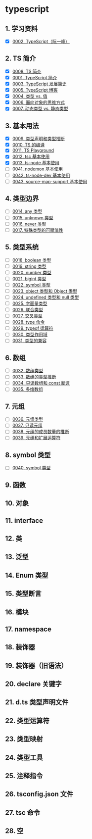 # typescript


## 1. 学习资料

- [x] [0002. TypeScript（阮一峰）](https://tnotesjs.github.io/TNotes.typescript/notes/0002.%20TypeScript%EF%BC%88%E9%98%AE%E4%B8%80%E5%B3%B0%EF%BC%89/README)

## 2. TS 简介

- [x] [0008. TS 简介](https://tnotesjs.github.io/TNotes.typescript/notes/0008.%20TS%20%E7%AE%80%E4%BB%8B/README)
- [x] [0001. TypeScript 简介](https://tnotesjs.github.io/TNotes.typescript/notes/0001.%20TypeScript%20%E7%AE%80%E4%BB%8B/README)
- [x] [0003. TypeScript 发展简史](https://tnotesjs.github.io/TNotes.typescript/notes/0003.%20TypeScript%20%E5%8F%91%E5%B1%95%E7%AE%80%E5%8F%B2/README)
- [x] [0005. TypeScript 博客](https://tnotesjs.github.io/TNotes.typescript/notes/0005.%20TypeScript%20%E5%8D%9A%E5%AE%A2/README)
- [x] [0004. 类型 vs. 值](https://tnotesjs.github.io/TNotes.typescript/notes/0004.%20%E7%B1%BB%E5%9E%8B%20vs.%20%E5%80%BC/README)
- [x] [0006. 面向对象的思维方式](https://tnotesjs.github.io/TNotes.typescript/notes/0006.%20%E9%9D%A2%E5%90%91%E5%AF%B9%E8%B1%A1%E7%9A%84%E6%80%9D%E7%BB%B4%E6%96%B9%E5%BC%8F/README)
- [x] [0007. 动态类型 vs. 静态类型](https://tnotesjs.github.io/TNotes.typescript/notes/0007.%20%E5%8A%A8%E6%80%81%E7%B1%BB%E5%9E%8B%20vs.%20%E9%9D%99%E6%80%81%E7%B1%BB%E5%9E%8B/README)

## 3. 基本用法

- [x] [0009. 类型声明和类型推断](https://tnotesjs.github.io/TNotes.typescript/notes/0009.%20%E7%B1%BB%E5%9E%8B%E5%A3%B0%E6%98%8E%E5%92%8C%E7%B1%BB%E5%9E%8B%E6%8E%A8%E6%96%AD/README)
- [x] [0010. TS 的编译](https://tnotesjs.github.io/TNotes.typescript/notes/0010.%20TS%20%E7%9A%84%E7%BC%96%E8%AF%91/README)
- [x] [0011. TS Playground](https://tnotesjs.github.io/TNotes.typescript/notes/0011.%20TS%20Playground/README)
- [x] [0012. tsc 基本使用](https://tnotesjs.github.io/TNotes.typescript/notes/0012.%20tsc%20%E5%9F%BA%E6%9C%AC%E4%BD%BF%E7%94%A8/README)
- [x] [0013. ts-node 基本使用](https://tnotesjs.github.io/TNotes.typescript/notes/0013.%20ts-node%20%E5%9F%BA%E6%9C%AC%E4%BD%BF%E7%94%A8/README)
- [ ] [0041. nodemon 基本使用](https://tnotesjs.github.io/TNotes.typescript/notes/0041.%20nodemon%20%E5%9F%BA%E6%9C%AC%E4%BD%BF%E7%94%A8/README)
- [ ] [0042. ts-node-dev 基本使用](https://tnotesjs.github.io/TNotes.typescript/notes/0042.%20ts-node-dev%20%E5%9F%BA%E6%9C%AC%E4%BD%BF%E7%94%A8/README)
- [ ] [0043. source-map-support 基本使用](https://tnotesjs.github.io/TNotes.typescript/notes/0043.%20source-map-support%20%E5%9F%BA%E6%9C%AC%E4%BD%BF%E7%94%A8/README)

## 4. 类型边界

- [ ] [0014. any 类型](https://tnotesjs.github.io/TNotes.typescript/notes/0014.%20any%20%E7%B1%BB%E5%9E%8B/README)
- [ ] [0015. unknown 类型](https://tnotesjs.github.io/TNotes.typescript/notes/0015.%20unknown%20%E7%B1%BB%E5%9E%8B/README)
- [ ] [0016. never 类型](https://tnotesjs.github.io/TNotes.typescript/notes/0016.%20never%20%E7%B1%BB%E5%9E%8B/README)
- [ ] [0017. 特殊类型的可赋值性](https://tnotesjs.github.io/TNotes.typescript/notes/0017.%20%E7%89%B9%E6%AE%8A%E7%B1%BB%E5%9E%8B%E7%9A%84%E5%8F%AF%E8%B5%8B%E5%80%BC%E6%80%A7/README)

## 5. 类型系统

- [ ] [0018. boolean 类型](https://tnotesjs.github.io/TNotes.typescript/notes/0018.%20boolean%20%E7%B1%BB%E5%9E%8B/README)
- [ ] [0019. string 类型](https://tnotesjs.github.io/TNotes.typescript/notes/0019.%20string%20%E7%B1%BB%E5%9E%8B/README)
- [ ] [0020. number 类型](https://tnotesjs.github.io/TNotes.typescript/notes/0020.%20number%20%E7%B1%BB%E5%9E%8B/README)
- [ ] [0021. bigint 类型](https://tnotesjs.github.io/TNotes.typescript/notes/0021.%20bigint%20%E7%B1%BB%E5%9E%8B/README)
- [ ] [0022. symbol 类型](https://tnotesjs.github.io/TNotes.typescript/notes/0022.%20symbol%20%E7%B1%BB%E5%9E%8B/README)
- [ ] [0023. object 类型和 Object 类型](https://tnotesjs.github.io/TNotes.typescript/notes/0023.%20object%20%E7%B1%BB%E5%9E%8B%E5%92%8C%20Object%20%E7%B1%BB%E5%9E%8B/README)
- [ ] [0024. undefined 类型和 null 类型](https://tnotesjs.github.io/TNotes.typescript/notes/0024.%20undefined%20%E7%B1%BB%E5%9E%8B%E5%92%8C%20null%20%E7%B1%BB%E5%9E%8B/README)
- [ ] [0025. 字面量类型](https://tnotesjs.github.io/TNotes.typescript/notes/0025.%20%E5%AD%97%E9%9D%A2%E9%87%8F%E7%B1%BB%E5%9E%8B/README)
- [ ] [0026. 联合类型](https://tnotesjs.github.io/TNotes.typescript/notes/0026.%20%E8%81%94%E5%90%88%E7%B1%BB%E5%9E%8B/README)
- [ ] [0027. 交叉类型](https://tnotesjs.github.io/TNotes.typescript/notes/0027.%20%E4%BA%A4%E5%8F%89%E7%B1%BB%E5%9E%8B/README)
- [ ] [0028. type 命令](https://tnotesjs.github.io/TNotes.typescript/notes/0028.%20type%20%E5%91%BD%E4%BB%A4/README)
- [ ] [0029. typeof 运算符](https://tnotesjs.github.io/TNotes.typescript/notes/0029.%20typeof%20%E8%BF%90%E7%AE%97%E7%AC%A6/README)
- [ ] [0030. 类型作用域](https://tnotesjs.github.io/TNotes.typescript/notes/0030.%20%E7%B1%BB%E5%9E%8B%E4%BD%9C%E7%94%A8%E5%9F%9F/README)
- [ ] [0031. 类型的兼容](https://tnotesjs.github.io/TNotes.typescript/notes/0031.%20%E7%B1%BB%E5%9E%8B%E7%9A%84%E5%85%BC%E5%AE%B9/README)

## 6. 数组

- [ ] [0032. 数组类型](https://tnotesjs.github.io/TNotes.typescript/notes/0032.%20%E6%95%B0%E7%BB%84%E7%B1%BB%E5%9E%8B/README)
- [ ] [0033. 数组的类型推断](https://tnotesjs.github.io/TNotes.typescript/notes/0033.%20%E6%95%B0%E7%BB%84%E7%9A%84%E7%B1%BB%E5%9E%8B%E6%8E%A8%E6%96%AD/README)
- [ ] [0034. 只读数组和 const 断言](https://tnotesjs.github.io/TNotes.typescript/notes/0034.%20%E5%8F%AA%E8%AF%BB%E6%95%B0%E7%BB%84%E5%92%8C%20const%20%E6%96%AD%E8%A8%80/README)
- [ ] [0035. 多维数组](https://tnotesjs.github.io/TNotes.typescript/notes/0035.%20%E5%A4%9A%E7%BB%B4%E6%95%B0%E7%BB%84/README)

## 7. 元组

- [ ] [0036. 元组类型](https://tnotesjs.github.io/TNotes.typescript/notes/0036.%20%E5%85%83%E7%BB%84%E7%B1%BB%E5%9E%8B/README)
- [ ] [0037. 只读元组](https://tnotesjs.github.io/TNotes.typescript/notes/0037.%20%E5%8F%AA%E8%AF%BB%E5%85%83%E7%BB%84/README)
- [ ] [0038. 元组的成员数量的推断](https://tnotesjs.github.io/TNotes.typescript/notes/0038.%20%E5%85%83%E7%BB%84%E7%9A%84%E6%88%90%E5%91%98%E6%95%B0%E9%87%8F%E7%9A%84%E6%8E%A8%E6%96%AD/README)
- [ ] [0039. 元组和扩展运算符](https://tnotesjs.github.io/TNotes.typescript/notes/0039.%20%E5%85%83%E7%BB%84%E5%92%8C%E6%89%A9%E5%B1%95%E8%BF%90%E7%AE%97%E7%AC%A6/README)

## 8. symbol 类型

- [ ] [0040. symbol 类型](https://tnotesjs.github.io/TNotes.typescript/notes/0040.%20symbol%20%E7%B1%BB%E5%9E%8B/README)

## 9. 函数

## 10. 对象

## 11. interface

## 12. 类

## 13. 泛型

## 14. Enum 类型

## 15. 类型断言

## 16. 模块

## 17. namespace

## 18. 装饰器

## 19. 装饰器（旧语法）

## 20. declare 关键字

## 21. d.ts 类型声明文件

## 22. 类型运算符

## 23. 类型映射

## 24. 类型工具

## 25. 注释指令

## 26. tsconfig.json 文件

## 27. tsc 命令

## 28. 空
